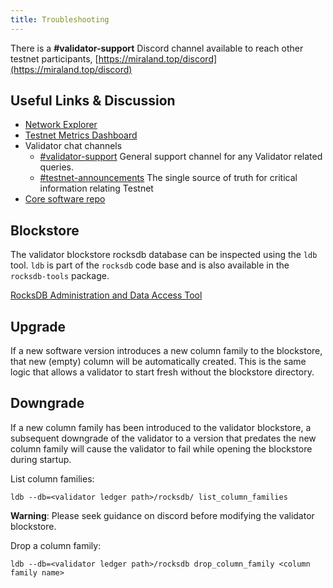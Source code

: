 ```yaml
---
title: Troubleshooting
---
```


There is a **\#validator-support** Discord channel available to reach other
testnet participants, [https://miraland.top/discord](https://miraland.top/discord)

## Useful Links & Discussion

- [Network Explorer](http://explorer.solana.com/)
- [Testnet Metrics Dashboard](https://metrics.solana.com:3000/d/monitor-edge/cluster-telemetry-edge?refresh=60s&orgId=2)
- Validator chat channels
  - [\#validator-support](https://discord.gg/rZsenD) General support channel for any Validator related queries.
  - [\#testnet-announcements](https://discord.gg/Q5TxEC) The single source of truth for critical information relating Testnet
- [Core software repo](https://github.com/solana-labs/solana)

## Blockstore

The validator blockstore rocksdb database can be inspected using the `ldb` tool.
`ldb` is part of the `rocksdb` code base and is also available in the `rocksdb-tools`
package.

[RocksDB Administration and Data Access Tool](https://github.com/facebook/rocksdb/wiki/Administration-and-Data-Access-Tool)

## Upgrade

If a new software version introduces a new column family to the blockstore,
that new (empty) column will be automatically created. This is the same logic
that allows a validator to start fresh without the blockstore directory.

## Downgrade

If a new column family has been introduced to the validator blockstore, a
subsequent downgrade of the validator to a version that predates the new column
family will cause the validator to fail while opening the blockstore during
startup.

List column families:
```
ldb --db=<validator ledger path>/rocksdb/ list_column_families
```

**Warning**: Please seek guidance on discord before modifying the validator
blockstore.

Drop a column family:
```
ldb --db=<validator ledger path>/rocksdb drop_column_family <column family name>
```
